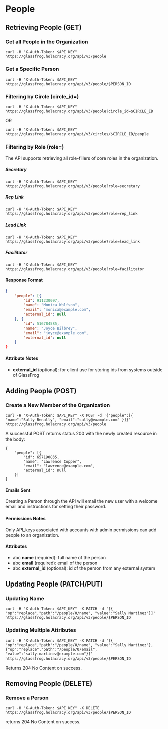 People
===========

Retrieving People (GET)
----------------------

### Get all People in the Organization

`curl -H "X-Auth-Token: $API_KEY" https://glassfrog.holacracy.org/api/v3/people`

### Get a Specific Person

`curl -H "X-Auth-Token: $API_KEY" https://glassfrog.holacracy.org/api/v3/people/$PERSON_ID`


### Filtering by Circle (circle_id=)

`curl -H "X-Auth-Token: $API_KEY" https://glassfrog.holacracy.org/api/v3/people?circle_id=$CIRCLE_ID`

OR

`curl -H "X-Auth-Token: $API_KEY" https://glassfrog.holacracy.org/api/v3/circles/$CIRCLE_ID/people`


### Filtering by Role (role=)

The API supports retrieving all role-fillers of core roles in the organization.

##### Secretary

`curl -H "X-Auth-Token: $API_KEY" https://glassfrog.holacracy.org/api/v3/people?role=secretary`

##### Rep Link

`curl -H "X-Auth-Token: $API_KEY" https://glassfrog.holacracy.org/api/v3/people?role=rep_link`

##### Lead Link

`curl -H "X-Auth-Token: $API_KEY" https://glassfrog.holacracy.org/api/v3/people?role=lead_link`

##### Facilitator

`curl -H "X-Auth-Token: $API_KEY" https://glassfrog.holacracy.org/api/v3/people?role=facilitator`


#### Response Format

```json
{
    "people": [{
        "id": 911230097,
        "name": "Monica Wolfson",
        "email": "monica@example.com",
        "external_id": null
    }, {
        "id": 516784585,
        "name": "Joyce Bilbrey",
        "email": "joyce@example.com",
        "external_id": null
    }
}
```

#### Attribute Notes

* **external_id** (optional): for client use for storing ids from systems outside of GlassFrog


Adding People (POST)
----------------------

### Create a New Member of the Organization

`curl -H "X-Auth-Token: $API_KEY" -X POST -d '{"people":[{ "name":"Sally Benally", "email":"sally@example.com" }]}' https://glassfrog.holacracy.org/api/v3/people`

A successful POST returns status 200 with the newly created resource in the body:

```
{
    "people": [{
        "id": 657190835,
        "name": "Lawrence Copper",
        "email": "lawrence@example.com",
        "external_id": null
    }]
}
```

#### Emails Sent

Creating a Person through the API will email the new user with a welcome email and instructions for setting their password.

#### Permissions Notes

Only API_keys associated with accounts with admin permissions can add people to an organization.

#### Attributes
* abc __name__ (required): full name of the person
* abc __email__ (required): email of the person
* abc __external_id__ (optional): id of the person from any external system



Updating People (PATCH/PUT)
---------------------------

### Updating Name

`curl -H "X-Auth-Token: $API_KEY" -X PATCH -d '[{ "op":"replace","path":"/people/0/name", "value":"Sally Martinez"}]' https://glassfrog.holacracy.org/api/v3/people/$PERSON_ID`

### Updating Multiple Attributes

`curl -H "X-Auth-Token: $API_KEY" -X PATCH -d '[{ "op":"replace","path":"/people/0/name", "value":"Sally Martinez"},{"op":"replace","path":"/people/0/email", "value":"sally.martinez@example.com"}]' https://glassfrog.holacracy.org/api/v3/people/$PERSON_ID`

Returns 204 No Content on success.


Removing People (DELETE)
----------------------

### Remove a Person

`curl -H "X-Auth-Token: $API_KEY" -X DELETE https://glassfrog.holacracy.org/api/v3/people/$PERSON_ID`

returns 204 No Content on success.